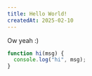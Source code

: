 ```yaml
---
title: Hello World!
createdAt: 2025-02-10
---
```


Ow yeah :)

```javascript
function hi(msg) {
  console.log("hi", msg);
}
```
